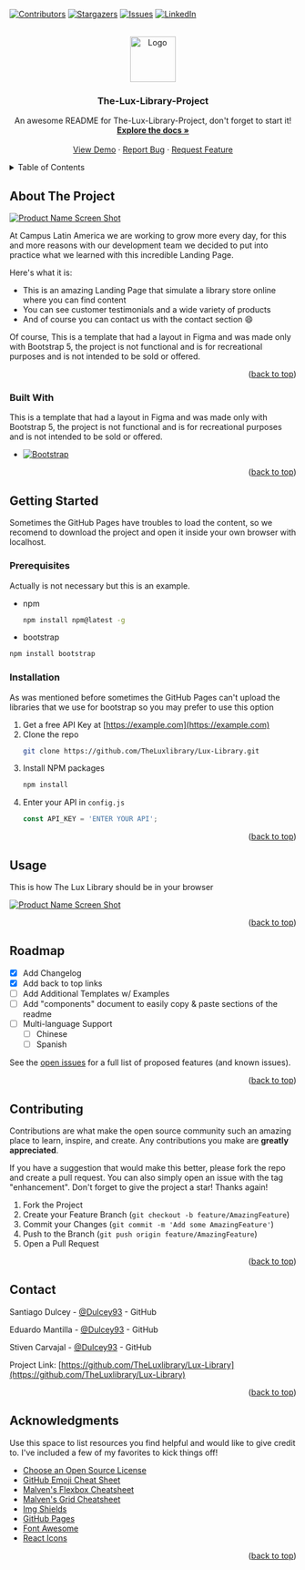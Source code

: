 <a name="readme-top"></a>

[![Contributors][contributors-shield]][contributors-url]
[![Stargazers][stars-shield]][stars-url]
[![Issues][issues-shield]][issues-url]
[![LinkedIn][linkedin-shield]][linkedin-url]



<!-- PROJECT LOGO -->
<br />
<div align="center">
  <a href="https://github.com/TheLuxlibrary/Lux-Library">
    <img src="images/logo.png" alt="Logo" width="80" height="80">
  </a>

  <h3 align="center">The-Lux-Library-Project</h3>

  <p align="center">
    An awesome README for The-Lux-Library-Project, don't forget to start it!
    <br />
    <a href="https://github.com/TheLuxlibrary/Lux-Library"><strong>Explore the docs »</strong></a>
    <br />
    <br />
    <a href="https://theluxlibrary.github.io/Lux-Library">View Demo</a>
    ·
    <a href="https://github.com/TheLuxlibrary/Lux-Library/issues">Report Bug</a>
    ·
    <a href="https://github.com/TheLuxlibrary/Lux-Library/issues">Request Feature</a>
  </p>
</div>



<!-- TABLE OF CONTENTS -->
<details>
  <summary>Table of Contents</summary>
  <ol>
    <li>
      <a href="#about-the-project">About The Project</a>
      <ul>
        <li><a href="#built-with">Built With</a></li>
      </ul>
    </li>
    <li>
      <a href="#getting-started">Getting Started</a>
      <ul>
        <li><a href="#prerequisites">Prerequisites</a></li>
        <li><a href="#installation">Installation</a></li>
      </ul>
    </li>
    <li><a href="#usage">Usage</a></li>
    <li><a href="#roadmap">Roadmap</a></li>
    <li><a href="#contributing">Contributing</a></li>
    <li><a href="#contact">Contact</a></li>
    <li><a href="#acknowledgments">Acknowledgments</a></li>
  </ol>
</details>



<!-- ABOUT THE PROJECT -->
## About The Project

[![Product Name Screen Shot][product-screenshot]](https://github.com/Dulcey93/Portfolio/blob/main/assets/home1.png)

At Campus Latin America we are working to grow more every day, for this and more reasons with our development team we decided to put into practice what we learned with this incredible Landing Page.

Here's what it is:
* This is an amazing Landing Page that simulate a library store online where you can find content
* You can see customer testimonials and a wide variety of products
* And of course you can contact us with the contact section :smile:

Of course, This is a template that had a layout in Figma and was made only with Bootstrap 5, the project is not functional and is for recreational purposes and is not intended to be sold or offered.

<p align="right">(<a href="#readme-top">back to top</a>)</p>



### Built With

This is a template that had a layout in Figma and was made only with Bootstrap 5, the project is not functional and is for recreational purposes and is not intended to be sold or offered.

* [![Bootstrap][Bootstrap.com]][Bootstrap-url]

<p align="right">(<a href="#readme-top">back to top</a>)</p>



<!-- GETTING STARTED -->
## Getting Started

Sometimes the GitHub Pages have troubles to load the content, so we recomend to download the project and open it inside your own browser with localhost.

### Prerequisites

Actually is not necessary but this is an example.
* npm
  ```sh
  npm install npm@latest -g
  ```
* bootstrap
```sh
npm install bootstrap
 ```

### Installation

As was mentioned before sometimes the GitHub Pages can't upload the libraries that we use for bootstrap so you may prefer to use this option

1. Get a free API Key at [https://example.com](https://example.com)
2. Clone the repo
   ```sh
   git clone https://github.com/TheLuxlibrary/Lux-Library.git
   ```
3. Install NPM packages
   ```sh
   npm install
   ```
4. Enter your API in `config.js`
   ```js
   const API_KEY = 'ENTER YOUR API';
   ```

<p align="right">(<a href="#readme-top">back to top</a>)</p>



<!-- USAGE EXAMPLES -->
## Usage

This is how The Lux Library should be in your browser

[![Product Name Screen Shot][product-screenshot]](https://github.com/Dulcey93/Portfolio/blob/main/assets/home1.png)

<p align="right">(<a href="#readme-top">back to top</a>)</p>



<!-- ROADMAP -->
## Roadmap

- [x] Add Changelog
- [x] Add back to top links
- [ ] Add Additional Templates w/ Examples
- [ ] Add "components" document to easily copy & paste sections of the readme
- [ ] Multi-language Support
    - [ ] Chinese
    - [ ] Spanish

See the [open issues](https://github.com/TheLuxlibrary/Lux-Library/issues) for a full list of proposed features (and known issues).

<p align="right">(<a href="#readme-top">back to top</a>)</p>



<!-- CONTRIBUTING -->
## Contributing

Contributions are what make the open source community such an amazing place to learn, inspire, and create. Any contributions you make are **greatly appreciated**.

If you have a suggestion that would make this better, please fork the repo and create a pull request. You can also simply open an issue with the tag "enhancement".
Don't forget to give the project a star! Thanks again!

1. Fork the Project
2. Create your Feature Branch (`git checkout -b feature/AmazingFeature`)
3. Commit your Changes (`git commit -m 'Add some AmazingFeature'`)
4. Push to the Branch (`git push origin feature/AmazingFeature`)
5. Open a Pull Request

<p align="right">(<a href="#readme-top">back to top</a>)</p>



<!-- CONTACT -->
## Contact

Santiago Dulcey - [@Dulcey93](https://github.com/Dulcey93) - GitHub

Eduardo Mantilla - [@Dulcey93](https://github.com/EduardoMantillaCampus) - GitHub

Stiven Carvajal - [@Dulcey93](https://github.com/StivenCarvajalCampus) - GitHub

Project Link: [https://github.com/TheLuxlibrary/Lux-Library](https://github.com/TheLuxlibrary/Lux-Library)

<p align="right">(<a href="#readme-top">back to top</a>)</p>



<!-- ACKNOWLEDGMENTS -->
## Acknowledgments

Use this space to list resources you find helpful and would like to give credit to. I've included a few of my favorites to kick things off!

* [Choose an Open Source License](https://choosealicense.com)
* [GitHub Emoji Cheat Sheet](https://www.webpagefx.com/tools/emoji-cheat-sheet)
* [Malven's Flexbox Cheatsheet](https://flexbox.malven.co/)
* [Malven's Grid Cheatsheet](https://grid.malven.co/)
* [Img Shields](https://shields.io)
* [GitHub Pages](https://pages.github.com)
* [Font Awesome](https://fontawesome.com)
* [React Icons](https://react-icons.github.io/react-icons/search)

<p align="right">(<a href="#readme-top">back to top</a>)</p>



<!-- MARKDOWN LINKS & IMAGES -->
<!-- https://www.markdownguide.org/basic-syntax/#reference-style-links -->
[contributors-shield]: https://img.shields.io/github/contributors/TheLuxlibrary/Lux-Library.svg?style=for-the-badge
[contributors-url]: https://github.com/TheLuxlibrary/Lux-Library/graphs/contributors
[stars-shield]: https://img.shields.io/github/stars/TheLuxlibrary/Lux-Library.svg?style=for-the-badge
[stars-url]: https://github.com/TheLuxlibrary/Lux-Library/stargazers
[issues-shield]: https://img.shields.io/github/issues/TheLuxlibrary/Lux-Library.svg?style=for-the-badge
[issues-url]: https://github.com/TheLuxlibrary/Lux-Library/issues
[linkedin-shield]: https://img.shields.io/badge/-LinkedIn-black.svg?style=for-the-badge&logo=linkedin&colorB=555
[linkedin-url]: https://www.linkedin.com/in/dulcey93
[product-screenshot]: images/screenshot.png
[Bootstrap.com]: https://img.shields.io/badge/Bootstrap-563D7C?style=for-the-badge&logo=bootstrap&logoColor=white
[Bootstrap-url]: https://getbootstrap.com